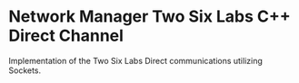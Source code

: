 # Network Manager Two Six Labs C++ Direct Channel

Implementation of the Two Six Labs Direct communications utilizing Sockets.
